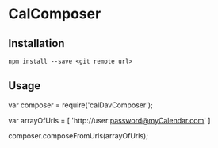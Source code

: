 # CalComposer

## Installation
```npm install --save <git remote url>```

## Usage
var composer = require('calDavComposer');

var arrayOfUrls = [
'http://user:password@myCalendar.com'
]

composer.composeFromUrls(arrayOfUrls);

